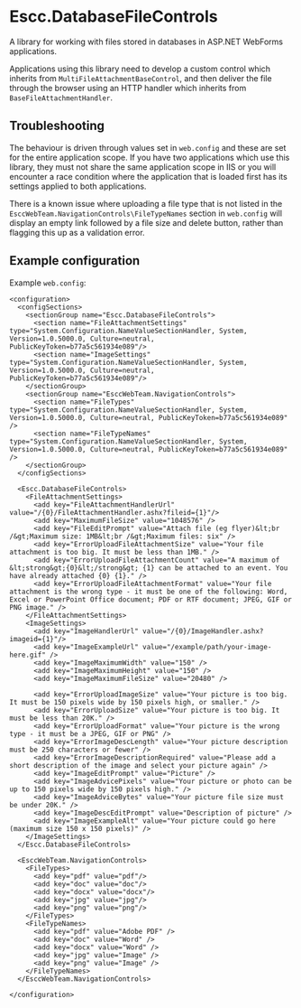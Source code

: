 # Escc.DatabaseFileControls

A library for working with files stored in databases in ASP.NET WebForms applications.

Applications using this library need to develop a custom control which inherits from `MultiFileAttachmentBaseControl`, and then deliver the file through the browser using an HTTP handler which inherits from `BaseFileAttachmentHandler`.

## Troubleshooting
The behaviour is driven through values set in `web.config` and these are set for the entire application scope. If you have two applications which use this library, they must not share the same application scope in IIS or you will encounter a race condition where the application that is loaded first has its settings applied to both applications.

There is a known issue where uploading a file type that is not listed in the `EsccWebTeam.NavigationControls\FileTypeNames` section in `web.config` will display an empty link followed by a file size and delete button, rather than flagging this up as a validation error.

## Example configuration
Example `web.config`:

	<configuration>
	  <configSections>
	    <sectionGroup name="Escc.DatabaseFileControls">
	      <section name="FileAttachmentSettings" type="System.Configuration.NameValueSectionHandler, System, Version=1.0.5000.0, Culture=neutral, PublicKeyToken=b77a5c561934e089"/>
	      <section name="ImageSettings" type="System.Configuration.NameValueSectionHandler, System, Version=1.0.5000.0, Culture=neutral, PublicKeyToken=b77a5c561934e089"/>
	    </sectionGroup>
	    <sectionGroup name="EsccWebTeam.NavigationControls">
	      <section name="FileTypes" type="System.Configuration.NameValueSectionHandler, System, Version=1.0.5000.0, Culture=neutral, PublicKeyToken=b77a5c561934e089" />
	      <section name="FileTypeNames" type="System.Configuration.NameValueSectionHandler, System, Version=1.0.5000.0, Culture=neutral, PublicKeyToken=b77a5c561934e089" />
	    </sectionGroup>
	  </configSections>

      <Escc.DatabaseFileControls>
	    <FileAttachmentSettings>
	      <add key="FileAttachmentHandlerUrl" value="/{0}/FileAttachmentHandler.ashx?fileid={1}"/>
	      <add key="MaximumFileSize" value="1048576" />
	      <add key="FileEditPrompt" value="Attach file (eg flyer)&lt;br /&gt;Maximum size: 1MB&lt;br /&gt;Maximum files: six" />
	      <add key="ErrorUploadFileAttachmentSize" value="Your file attachment is too big. It must be less than 1MB." />
	      <add key="ErrorUploadFileAttachmentCount" value="A maximum of &lt;strong&gt;{0}&lt;/strong&gt; {1} can be attached to an event. You have already attached {0} {1}." />
	      <add key="ErrorUploadFileAttachmentFormat" value="Your file attachment is the wrong type - it must be one of the following: Word, Excel or PowerPoint Office document; PDF or RTF document; JPEG, GIF or PNG image." />
	    </FileAttachmentSettings>
	    <ImageSettings>
	      <add key="ImageHandlerUrl" value="/{0}/ImageHandler.ashx?imageid={1}"/>
	      <add key="ImageExampleUrl" value="/example/path/your-image-here.gif" />
	      <add key="ImageMaximumWidth" value="150" />
	      <add key="ImageMaximumHeight" value="150" />
	      <add key="ImageMaximumFileSize" value="20480" />
	
	      <add key="ErrorUploadImageSize" value="Your picture is too big. It must be 150 pixels wide by 150 pixels high, or smaller." />
	      <add key="ErrorUploadSize" value="Your picture is too big. It must be less than 20K." />
	      <add key="ErrorUploadFormat" value="Your picture is the wrong type - it must be a JPEG, GIF or PNG" />
	      <add key="ErrorImageDescLength" value="Your picture description must be 250 characters or fewer" />
	      <add key="ErrorImageDescriptionRequired" value="Please add a short description of the image and select your picture again" />
	      <add key="ImageEditPrompt" value="Picture" />
	      <add key="ImageAdvicePixels" value="Your picture or photo can be up to 150 pixels wide by 150 pixels high." />
	      <add key="ImageAdviceBytes" value="Your picture file size must be under 20K." />
	      <add key="ImageDescEditPrompt" value="Description of picture" />
	      <add key="ImageExampleAlt" value="Your picture could go here (maximum size 150 x 150 pixels)" />
	    </ImageSettings>
	  </Escc.DatabaseFileControls>
	
	  <EsccWebTeam.NavigationControls>
	    <FileTypes>
	      <add key="pdf" value="pdf"/>
	      <add key="doc" value="doc"/>
	      <add key="docx" value="docx"/>
	      <add key="jpg" value="jpg"/>
	      <add key="png" value="png"/>
	    </FileTypes>
	    <FileTypeNames>
	      <add key="pdf" value="Adobe PDF" />
	      <add key="doc" value="Word" />
	      <add key="docx" value="Word" />
	      <add key="jpg" value="Image" />
	      <add key="png" value="Image" />
	    </FileTypeNames>
	  </EsccWebTeam.NavigationControls>

	</configuration>